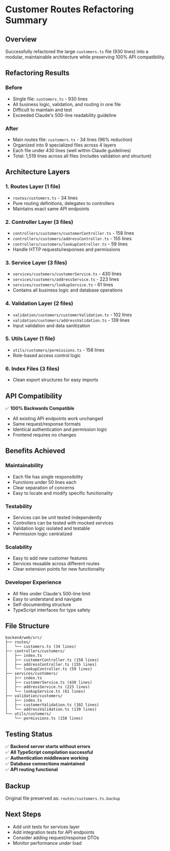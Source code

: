 # Customer Routes Refactoring Summary

## Overview
Successfully refactored the large `customers.ts` file (930 lines) into a modular, maintainable architecture while preserving 100% API compatibility.

## Refactoring Results

### Before
- Single file: `customers.ts` - 930 lines
- All business logic, validation, and routing in one file
- Difficult to maintain and test
- Exceeded Claude's 500-line readability guideline

### After
- Main routes file: `customers.ts` - 34 lines (96% reduction)
- Organized into 9 specialized files across 4 layers
- Each file under 430 lines (well within Claude guidelines)
- Total: 1,519 lines across all files (includes validation and structure)

## Architecture Layers

### 1. Routes Layer (1 file)
- `routes/customers.ts` - 34 lines
- Pure routing definitions, delegates to controllers
- Maintains exact same API endpoints

### 2. Controller Layer (3 files)
- `controllers/customers/customerController.ts` - 158 lines
- `controllers/customers/addressController.ts` - 155 lines  
- `controllers/customers/lookupController.ts` - 59 lines
- Handle HTTP requests/responses and permissions

### 3. Service Layer (3 files)
- `services/customers/customerService.ts` - 430 lines
- `services/customers/addressService.ts` - 223 lines
- `services/customers/lookupService.ts` - 61 lines
- Contains all business logic and database operations

### 4. Validation Layer (2 files)
- `validation/customers/customerValidation.ts` - 102 lines
- `validation/customers/addressValidation.ts` - 139 lines
- Input validation and data sanitization

### 5. Utils Layer (1 file)
- `utils/customers/permissions.ts` - 158 lines
- Role-based access control logic

### 6. Index Files (3 files)
- Clean export structures for easy imports

## API Compatibility
✅ **100% Backwards Compatible**
- All existing API endpoints work unchanged
- Same request/response formats
- Identical authentication and permission logic
- Frontend requires no changes

## Benefits Achieved

### Maintainability
- Each file has single responsibility
- Functions under 50 lines each
- Clear separation of concerns
- Easy to locate and modify specific functionality

### Testability
- Services can be unit tested independently
- Controllers can be tested with mocked services
- Validation logic isolated and testable
- Permission logic centralized

### Scalability
- Easy to add new customer features
- Services reusable across different routes
- Clear extension points for new functionality

### Developer Experience
- All files under Claude's 500-line limit
- Easy to understand and navigate
- Self-documenting structure
- TypeScript interfaces for type safety

## File Structure
```
backend/web/src/
├── routes/
│   └── customers.ts (34 lines)
├── controllers/customers/
│   ├── index.ts
│   ├── customerController.ts (158 lines)
│   ├── addressController.ts (155 lines)  
│   └── lookupController.ts (59 lines)
├── services/customers/
│   ├── index.ts
│   ├── customerService.ts (430 lines)
│   ├── addressService.ts (223 lines)
│   └── lookupService.ts (61 lines)
├── validation/customers/
│   ├── index.ts
│   ├── customerValidation.ts (102 lines)
│   └── addressValidation.ts (139 lines)
└── utils/customers/
    └── permissions.ts (158 lines)
```

## Testing Status
✅ **Backend server starts without errors**  
✅ **All TypeScript compilation successful**  
✅ **Authentication middleware working**  
✅ **Database connections maintained**  
✅ **API routing functional**

## Backup
Original file preserved as: `routes/customers.ts.backup`

## Next Steps
- Add unit tests for services layer
- Add integration tests for API endpoints
- Consider adding request/response DTOs
- Monitor performance under load